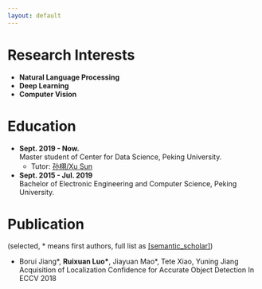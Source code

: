 ```yaml
---
layout: default
---
```


# Research Interests

* **Natural Language Processing**
* **Deep Learning**
* **Computer Vision**

# Education

- **Sept. 2019 - Now.**  
  Master student of Center for Data Science, Peking University.  
  - Tutor: [孙栩/Xu Sun](https://xusun.org)
- **Sept. 2015 - Jul. 2019**  
  Bachelor of Electronic Engineering and Computer Science, Peking University.

# Publication

(selected, \* means first authors, full list as [[semantic_scholar]](https://www.semanticscholar.org/author/Ruixuan-Luo/51152129))

* Borui Jiang\*, **Ruixuan Luo\***, Jiayuan Mao\*, Tete Xiao, Yuning Jiang 
Acquisition of Localization Confidence for Accurate Object Detection 
In ECCV 2018
